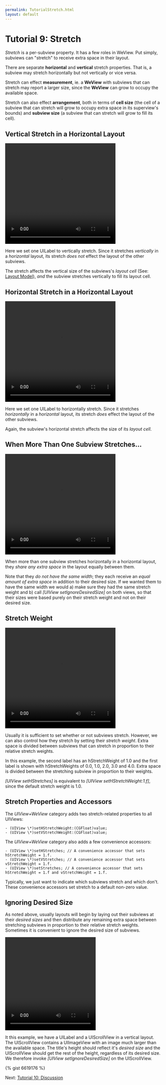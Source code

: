 ```yaml
---
permalink: TutorialStretch.html
layout: default
---
```


# Tutorial 9: Stretch


<!-- TEMPLATE START -->

_Stretch_ is a per-subview property. It has a few roles in WeView.  Put simply, subviews can "stretch" to receive extra space in their layout.

There are separate **horizontal** and **vertical** stretch properties.  That is, a subview may stretch horizontally but not vertically or vice versa.

Stretch can effect **measurement**, ie. a **WeView** with subviews that can stretch may report a larger size, since the **WeView** can grow to occupy the available space.

Stretch can also effect **arrangement**, both in terms of **cell size** (the cell of a subview that can stretch will grow to occupy extra space in its superview's bounds) and **subview size** (a subview that can stretch will grow to fill its cell).

## Vertical Stretch in a Horizontal Layout

<video WIDTH="356" HEIGHT="324" AUTOPLAY="true" controls="true" LOOP="true" class="embedded_video" >
<source src="videos/video-9DAFBBF5-5099-4CCF-8A41-F7DCAB5E2E1C-30497-00024594CE3DD371.mp4" type="video/mp4" />
<source src="videos/video-9DAFBBF5-5099-4CCF-8A41-F7DCAB5E2E1C-30497-00024594CE3DD371.webm" type="video/webm" />
</video>

Here we set one UILabel to vertically stretch.  Since it stretches _vertically_ in a _horizontal_ layout, its stretch _does not_ effect the layout of the other subviews.  

The stretch affects the vertical size of the subviews's _layout cell_ (See: [Layout Model](TutorialLayoutModel.html)), _and_ the subview stretches vertically to fill its layout cell.


## Horizontal Stretch in a Horizontal Layout

<video WIDTH="356" HEIGHT="324" AUTOPLAY="true" controls="true" LOOP="true" class="embedded_video" >
<source src="videos/video-C3956C04-2100-4C64-8958-4EEB97CE381D-30497-00024592468344C2.mp4" type="video/mp4" />
<source src="videos/video-C3956C04-2100-4C64-8958-4EEB97CE381D-30497-00024592468344C2.webm" type="video/webm" />
</video>

Here we set one UILabel to horizontally stretch.  Since it stretches _horizontally_ in a _horizontal_ layout, its stretch _does_ effect the layout of the other subviews.

Again, the subview's horizontal stretch affects the size of its _layout cell_.


## When More Than One Subview Stretches...

 <video WIDTH="356" HEIGHT="324" AUTOPLAY="true" controls="true" LOOP="true" class="embedded_video" >
 <source src="videos/video-E3D6C0C3-99D0-4244-8DE3-AFAC08EACF50-30497-000246034A91B250.mp4" type="video/mp4" />
 <source src="videos/video-E3D6C0C3-99D0-4244-8DE3-AFAC08EACF50-30497-000246034A91B250.webm" type="video/webm" />
 </video>

When more than one subview stretches horizontally in a horizontal layout, they _share any extra space_ in the layout equally between them.

Note that they _do not have the same width_; they each receive an _equal amount of extra space_ in addition to their desired size.  If we wanted them to have the same width we would a) make sure they had the same stretch weight and b) call _\[UIView setIgnoreDesiredSize\]_ on both views, so that their sizes were based purely on their stretch weight and not on their desired size.

## Stretch Weight

<video WIDTH="356" HEIGHT="324" AUTOPLAY="true" controls="true" LOOP="true" class="embedded_video" >
<source src="videos/video-195620C4-BBD3-4CAC-95F3-9A5C4CD02BB3-30497-0002460DBE426621.mp4" type="video/mp4" />
<source src="videos/video-195620C4-BBD3-4CAC-95F3-9A5C4CD02BB3-30497-0002460DBE426621.webm" type="video/webm" />
</video>

Usually it is sufficient to set whether or not subviews stretch.  However, we can also control how they stretch by setting their _stretch weight_.  Extra space is divided between subviews that can stretch in proportion to their relative stretch weights.

In this example, the second label has an hStretchWeight of 1.0 and the first label is shown with hStretchWeights of 0.0, 1.0, 2.0, 3.0 and 4.0.  Extra space is divided between the stretching subview in proportion to their weights.

_\[UIView setHStretches\]_ is equivalent to _\[UIView setHStretchWeight:1.f\]_, since the default stretch weight is 1.0.

## Stretch Properties and Accessors

The _UIView+WeView_ category adds two stretch-related properties to all UIViews:

	- (UIView \*)setHStretchWeight:(CGFloat)value;
	- (UIView \*)setVStretchWeight:(CGFloat)value;

The _UIView+WeView_ category also adds a few convenience accessors:

	- (UIView \*)setHStretches; // A convenience accessor that sets hStretchWeight = 1.f.
	- (UIView \*)setVStretches; // A convenience accessor that sets vStretchWeight = 1.f.
	- (UIView \*)setStretches; // A convenience accessor that sets hStretchWeight = 1.f and vStretchWeight = 1.f.

Typically, we just want to indicate which subviews stretch and which don't.  These convenience accessors set stretch to a default non-zero value.

## Ignoring Desired Size

As noted above, usually layouts will begin by laying out their subviews at their _desired sizes_ and then distribute any remaining extra space between stretching subviews in proportion to their relative stretch weights.  Sometimes it is convenient to ignore the desired size of subviews.

<video WIDTH="292" HEIGHT="300" AUTOPLAY="true" controls="true" LOOP="true" class="embedded_video" >
    <source src="videos/video-B0203939-DBF5-4EDA-9DC3-D76E58FD7522-19015-0006A36CDD754484.mp4" type="video/mp4" />
    <source src="videos/video-B0203939-DBF5-4EDA-9DC3-D76E58FD7522-19015-0006A36CDD754484.webm" type="video/webm" />
</video>

It this example, we have a UILabel and a UIScrollView in a vertical layout.  The UIScrollView contains a UIImageView with an image much larger than the available space. The title's height should reflect it's _desired size_ and the UIScrollView should get the rest of the height, regardless of its desired size.  We therefore invoke _\[UIView setIgnoreDesiredSize\]_ on the UIScrollView.

{% gist 6619176 %}


<!-- TEMPLATE END -->

<p class="nextLink">Next:  <a href="TutorialDiscussion.html">Tutorial 10: Discussion</a></p>